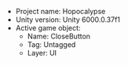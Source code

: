 <!-- UNITY CODE ASSIST INSTRUCTIONS START -->
- Project name: Hopocalypse
- Unity version: Unity 6000.0.37f1
- Active game object:
  - Name: CloseButton
  - Tag: Untagged
  - Layer: UI
<!-- UNITY CODE ASSIST INSTRUCTIONS END -->